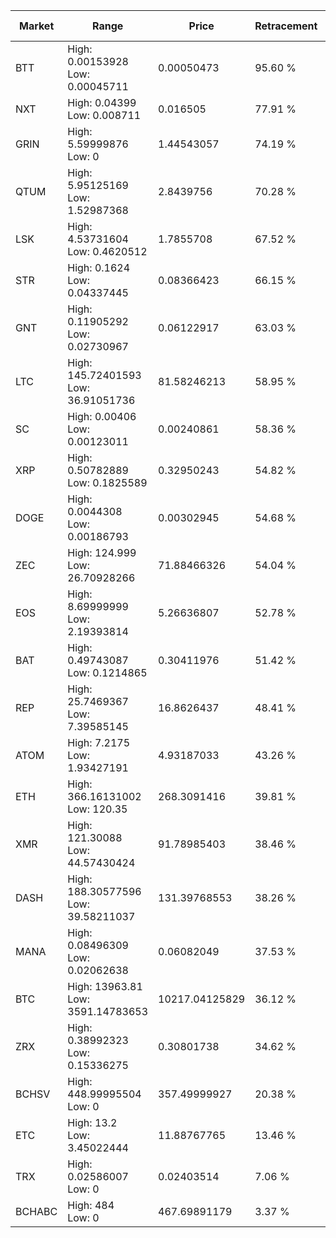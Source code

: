 | Market | Range | Price| Retracement | Doubles to 50% |
| --- | --- | --- | --- | --- |
| BTT | High: 0.00153928<br />Low: 0.00045711 | 0.00050473 | 95.60 % | 1.98 |
| NXT | High: 0.04399<br />Low: 0.008711 | 0.016505 | 77.91 % | 1.60 |
| GRIN | High: 5.59999876<br />Low: 0 | 1.44543057 | 74.19 % | 1.94 |
| QTUM | High: 5.95125169<br />Low: 1.52987368 | 2.8439756 | 70.28 % | 1.32 |
| LSK | High: 4.53731604<br />Low: 0.4620512 | 1.7855708 | 67.52 % | 1.40 |
| STR | High: 0.1624<br />Low: 0.04337445 | 0.08366423 | 66.15 % | 1.23 |
| GNT | High: 0.11905292<br />Low: 0.02730967 | 0.06122917 | 63.03 % | 1.20 |
| LTC | High: 145.72401593<br />Low: 36.91051736 | 81.58246213 | 58.95 % | 1.12 |
| SC | High: 0.00406<br />Low: 0.00123011 | 0.00240861 | 58.36 % | 1.10 |
| XRP | High: 0.50782889<br />Low: 0.1825589 | 0.32950243 | 54.82 % | 1.05 |
| DOGE | High: 0.0044308<br />Low: 0.00186793 | 0.00302945 | 54.68 % | 1.04 |
| ZEC | High: 124.999<br />Low: 26.70928266 | 71.88466326 | 54.04 % | 1.06 |
| EOS | High: 8.69999999<br />Low: 2.19393814 | 5.26636807 | 52.78 % | 1.03 |
| BAT | High: 0.49743087<br />Low: 0.1214865 | 0.30411976 | 51.42 % | 1.02 |
| REP | High: 25.7469367<br />Low: 7.39585145 | 16.8626437 | 48.41 % | 0.00 |
| ATOM | High: 7.2175<br />Low: 1.93427191 | 4.93187033 | 43.26 % | 0.00 |
| ETH | High: 366.16131002<br />Low: 120.35 | 268.3091416 | 39.81 % | 0.00 |
| XMR | High: 121.30088<br />Low: 44.57430424 | 91.78985403 | 38.46 % | 0.00 |
| DASH | High: 188.30577596<br />Low: 39.58211037 | 131.39768553 | 38.26 % | 0.00 |
| MANA | High: 0.08496309<br />Low: 0.02062638 | 0.06082049 | 37.53 % | 0.00 |
| BTC | High: 13963.81<br />Low: 3591.14783653 | 10217.04125829 | 36.12 % | 0.00 |
| ZRX | High: 0.38992323<br />Low: 0.15336275 | 0.30801738 | 34.62 % | 0.00 |
| BCHSV | High: 448.99995504<br />Low: 0 | 357.49999927 | 20.38 % | 0.00 |
| ETC | High: 13.2<br />Low: 3.45022444 | 11.88767765 | 13.46 % | 0.00 |
| TRX | High: 0.02586007<br />Low: 0 | 0.02403514 | 7.06 % | 0.00 |
| BCHABC | High: 484<br />Low: 0 | 467.69891179 | 3.37 % | 0.00 |
